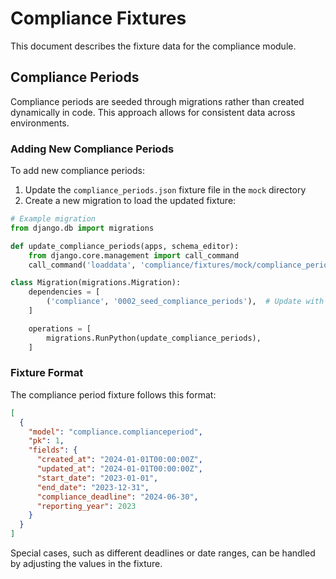 # Compliance Fixtures

This document describes the fixture data for the compliance module.

## Compliance Periods

Compliance periods are seeded through migrations rather than created dynamically in code. This approach allows for consistent data across environments.

### Adding New Compliance Periods

To add new compliance periods:

1. Update the `compliance_periods.json` fixture file in the `mock` directory
2. Create a new migration to load the updated fixture:

```python
# Example migration
from django.db import migrations

def update_compliance_periods(apps, schema_editor):
    from django.core.management import call_command
    call_command('loaddata', 'compliance/fixtures/mock/compliance_periods.json')

class Migration(migrations.Migration):
    dependencies = [
        ('compliance', '0002_seed_compliance_periods'),  # Update with the latest migration
    ]

    operations = [
        migrations.RunPython(update_compliance_periods),
    ]
```

### Fixture Format

The compliance period fixture follows this format:

```json
[
  {
    "model": "compliance.complianceperiod",
    "pk": 1,
    "fields": {
      "created_at": "2024-01-01T00:00:00Z",
      "updated_at": "2024-01-01T00:00:00Z",
      "start_date": "2023-01-01",
      "end_date": "2023-12-31",
      "compliance_deadline": "2024-06-30",
      "reporting_year": 2023
    }
  }
]
```

Special cases, such as different deadlines or date ranges, can be handled by adjusting the values in the fixture.
